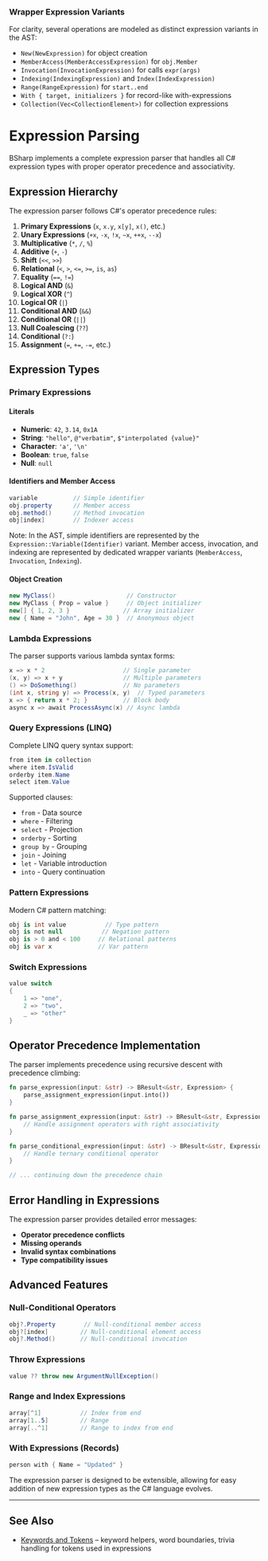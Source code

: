 ### Wrapper Expression Variants

For clarity, several operations are modeled as distinct expression variants in the AST:

- `New(NewExpression)` for object creation
- `MemberAccess(MemberAccessExpression)` for `obj.Member`
- `Invocation(InvocationExpression)` for calls `expr(args)`
- `Indexing(IndexingExpression)` and `Index(IndexExpression)`
- `Range(RangeExpression)` for `start..end`
- `With { target, initializers }` for record-like with-expressions
- `Collection(Vec<CollectionElement>)` for collection expressions

# Expression Parsing

BSharp implements a complete expression parser that handles all C# expression types with proper operator precedence and associativity.

## Expression Hierarchy

The expression parser follows C#'s operator precedence rules:

1. **Primary Expressions** (`x`, `x.y`, `x[y]`, `x()`, etc.)
2. **Unary Expressions** (`+x`, `-x`, `!x`, `~x`, `++x`, `--x`)
3. **Multiplicative** (`*`, `/`, `%`)
4. **Additive** (`+`, `-`)
5. **Shift** (`<<`, `>>`)
6. **Relational** (`<`, `>`, `<=`, `>=`, `is`, `as`)
7. **Equality** (`==`, `!=`)
8. **Logical AND** (`&`)
9. **Logical XOR** (`^`)
10. **Logical OR** (`|`)
11. **Conditional AND** (`&&`)
12. **Conditional OR** (`||`)
13. **Null Coalescing** (`??`)
14. **Conditional** (`?:`)
15. **Assignment** (`=`, `+=`, `-=`, etc.)

## Expression Types

### Primary Expressions

#### Literals
- **Numeric**: `42`, `3.14`, `0x1A`
- **String**: `"hello"`, `@"verbatim"`, `$"interpolated {value}"`
- **Character**: `'a'`, `'\n'`
- **Boolean**: `true`, `false`
- **Null**: `null`

#### Identifiers and Member Access
```csharp
variable          // Simple identifier
obj.property      // Member access
obj.method()      // Method invocation
obj[index]        // Indexer access
```

Note: In the AST, simple identifiers are represented by the `Expression::Variable(Identifier)` variant. Member access, invocation, and indexing are represented by dedicated wrapper variants (`MemberAccess`, `Invocation`, `Indexing`).

#### Object Creation
```csharp
new MyClass()                    // Constructor
new MyClass { Prop = value }     // Object initializer
new[] { 1, 2, 3 }               // Array initializer
new { Name = "John", Age = 30 }  // Anonymous object
```

### Lambda Expressions

The parser supports various lambda syntax forms:

```csharp
x => x * 2                      // Single parameter
(x, y) => x + y                 // Multiple parameters
() => DoSomething()             // No parameters
(int x, string y) => Process(x, y)  // Typed parameters
x => { return x * 2; }          // Block body
async x => await ProcessAsync(x) // Async lambda
```

### Query Expressions (LINQ)

Complete LINQ query syntax support:

```csharp
from item in collection
where item.IsValid
orderby item.Name
select item.Value
```

Supported clauses:
- `from` - Data source
- `where` - Filtering
- `select` - Projection
- `orderby` - Sorting
- `group by` - Grouping
- `join` - Joining
- `let` - Variable introduction
- `into` - Query continuation

### Pattern Expressions

Modern C# pattern matching:

```csharp
obj is int value           // Type pattern
obj is not null           // Negation pattern
obj is > 0 and < 100     // Relational patterns
obj is var x             // Var pattern
```

### Switch Expressions

```csharp
value switch
{
    1 => "one",
    2 => "two",
    _ => "other"
}
```

## Operator Precedence Implementation

The parser implements precedence using recursive descent with precedence climbing:

```rust
fn parse_expression(input: &str) -> BResult<&str, Expression> {
    parse_assignment_expression(input.into())
}

fn parse_assignment_expression(input: &str) -> BResult<&str, Expression> {
    // Handle assignment operators with right associativity
}

fn parse_conditional_expression(input: &str) -> BResult<&str, Expression> {
    // Handle ternary conditional operator
}

// ... continuing down the precedence chain
```

## Error Handling in Expressions

The expression parser provides detailed error messages:

- **Operator precedence conflicts**
- **Missing operands**
- **Invalid syntax combinations**
- **Type compatibility issues**

## Advanced Features

### Null-Conditional Operators
```csharp
obj?.Property        // Null-conditional member access
obj?[index]         // Null-conditional element access
obj?.Method()       // Null-conditional invocation
```

### Throw Expressions
```csharp
value ?? throw new ArgumentNullException()
```

### Range and Index Expressions
```csharp
array[^1]           // Index from end
array[1..5]         // Range
array[..^1]         // Range to index from end
```

### With Expressions (Records)
```csharp
person with { Name = "Updated" }
```

The expression parser is designed to be extensible, allowing for easy addition of new expression types as the C# language evolves.

---

## See Also

- [Keywords and Tokens](./keywords-and-tokens.md) – keyword helpers, word boundaries, trivia handling for tokens used in expressions
